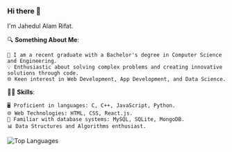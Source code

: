### Hi there 👋
I'm Jahedul Alam Rifat.

🔍 **Something About Me**:
```
🚀 I am a recent graduate with a Bachelor's degree in Computer Science and Engineering.
💡 Enthusiastic about solving complex problems and creating innovative solutions through code.
🌐 Keen interest in Web Development, App Development, and Data Science.
```

👨‍💻 **Skills**:
```
🖥️ Proficient in languages: C, C++, JavaScript, Python.
🌐 Web Technologies: HTML, CSS, React.js.
🔧 Familiar with database systems: MySQL, SQLite, MongoDB.
📊 Data Structures and Algorithms enthusiast.
```
<!--![Rifat121's GitHub stats](https://github-readme-stats.vercel.app/api?username=rifat121&show_icons=true&theme=radical) //theme -->
![Top Languages](https://github-readme-stats.vercel.app/api/top-langs/?username=rifat121&layout=donut&size_weight=0.5&count_weight=0.5)
<!--
**Rifat121/rifat121** is a ✨ _special_ ✨ repository because its `README.md` (this file) appears on your GitHub profile.

Here are some ideas to get you started:

- 🔭 I’m currently working on ...
- 🌱 I’m currently learning ...
- 👯 I’m looking to collaborate on ...
- 🤔 I’m looking for help with ...
- 💬 Ask me about ...
- 📫 How to reach me: ...
- 😄 Pronouns: ...
- ⚡ Fun fact: ...
-->
